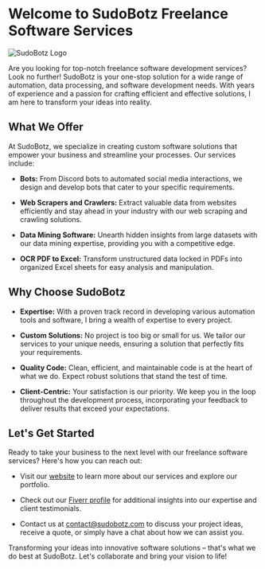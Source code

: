 # Welcome to SudoBotz Freelance Software Services

![SudoBotz Logo](https://www.sudobotz.com/images/banner.png)

Are you looking for top-notch freelance software development services? Look no further! SudoBotz is your one-stop solution for a wide range of automation, data processing, and software development needs. With years of experience and a passion for crafting efficient and effective solutions, I am here to transform your ideas into reality.

## What We Offer

At SudoBotz, we specialize in creating custom software solutions that empower your business and streamline your processes. Our services include:

- **Bots:** From Discord bots to automated social media interactions, we design and develop bots that cater to your specific requirements.

- **Web Scrapers and Crawlers:** Extract valuable data from websites efficiently and stay ahead in your industry with our web scraping and crawling solutions.

- **Data Mining Software:** Unearth hidden insights from large datasets with our data mining expertise, providing you with a competitive edge.

- **OCR PDF to Excel:** Transform unstructured data locked in PDFs into organized Excel sheets for easy analysis and manipulation.

## Why Choose SudoBotz

- **Expertise:** With a proven track record in developing various automation tools and software, I bring a wealth of expertise to every project.

- **Custom Solutions:** No project is too big or small for us. We tailor our services to your unique needs, ensuring a solution that perfectly fits your requirements.

- **Quality Code:** Clean, efficient, and maintainable code is at the heart of what we do. Expect robust solutions that stand the test of time.

- **Client-Centric:** Your satisfaction is our priority. We keep you in the loop throughout the development process, incorporating your feedback to deliver results that exceed your expectations.

## Let's Get Started

Ready to take your business to the next level with our freelance software services? Here's how you can reach out:

- Visit our [website](https://www.sudobotz.com/) to learn more about our services and explore our portfolio.

- Check out our [Fiverr profile](https://www.fiverr.com/saifalimz) for additional insights into our expertise and client testimonials.

- Contact us at [contact@sudobotz.com](mailto:contact@sudobotz.com) to discuss your project ideas, receive a quote, or simply have a chat about how we can assist you.

Transforming your ideas into innovative software solutions – that's what we do best at SudoBotz. Let's collaborate and bring your vision to life!
